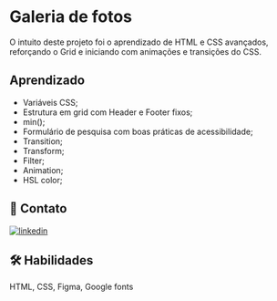# Galeria de fotos

O intuito deste projeto foi o aprendizado de HTML e CSS avançados, reforçando o Grid e iniciando com animações e transições do CSS.
## Aprendizado

- Variáveis CSS;
- Estrutura em grid com Header e Footer fixos;
- min();
- Formulário de pesquisa com boas práticas de acessibilidade;
- Transition;
- Transform;
- Filter;
- Animation;
- HSL color;


## 🔗 Contato
[![linkedin](https://img.shields.io/badge/linkedin-0A66C2?style=for-the-badge&logo=linkedin&logoColor=white)](https://www.linkedin.com/in/rafael-carvalho-f%C3%BCllenbach-9b25a6148/)



## 🛠 Habilidades
HTML, CSS, Figma, Google fonts

